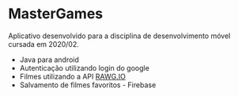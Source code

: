 # MasterGames

Aplicativo desenvolvido para a disciplina de desenvolvimento móvel cursada em 2020/02.

- Java para android
- Autenticação utilizando login do google
- Filmes utilizando a API [RAWG.IO](https://rawg.io/)
- Salvamento de filmes favoritos - Firebase

